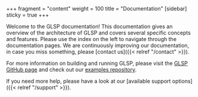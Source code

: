 +++
fragment = "content"
weight = 100
title = "Documentation"
[sidebar]
  sticky = true
+++

Welcome to the GLSP documentation! This documentation gives an overview of the architecture of GLSP and covers several specific concepts and features. Please use the index on the left to navigate through the documentation pages. We are continuously improving our documentation, in case you miss something, please [contact us]({{< relref  "/contact" >}}).




For more information on building and running GLSP, please visit the [GLSP GitHub page](https://github.com/eclipse-glsp/glsp) and check out our [examples repository](https://github.com/eclipse-glsp/glsp-examples).



If you need more help, please have a look at our [available support options]({{< relref  "/support" >}}).

